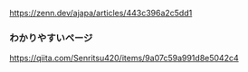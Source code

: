 https://zenn.dev/ajapa/articles/443c396a2c5dd1

### わかりやすいページ
https://qiita.com/Senritsu420/items/9a07c59a991d8e5042c4
